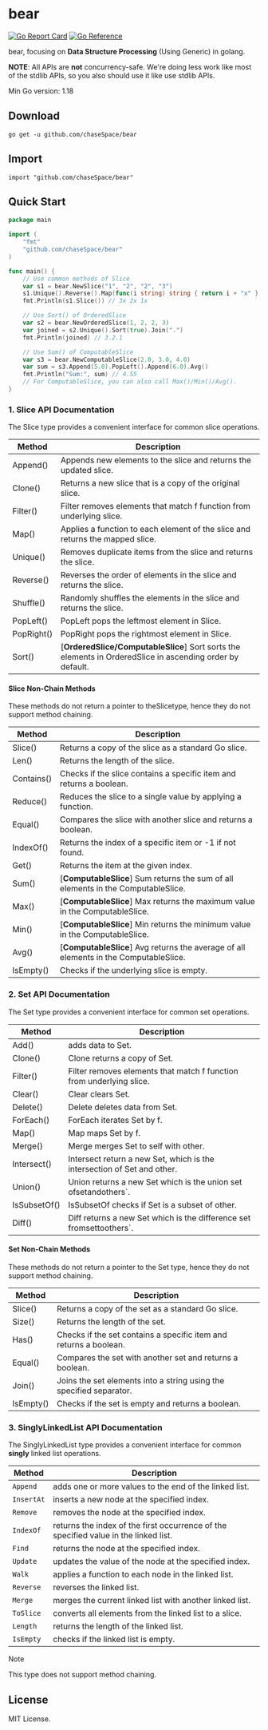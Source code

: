 # bear

[![Go Report Card](https://goreportcard.com/badge/github.com/chasespace/bear)](https://goreportcard.com/report/github.com/chaseSpace/bear)
[![Go Reference](https://pkg.go.dev/badge/github.com/chasespace/bear.svg)](https://pkg.go.dev/github.com/chaseSpace/bear)

bear, focusing on **Data Structure Processing** (Using Generic) in golang.

**NOTE**: All APIs are **not** concurrency-safe. We're doing less work like most of the stdlib APIs, so you also should
use
it like
use stdlib APIs.

Min Go version: 1.18

## Download

```shell
go get -u github.com/chaseSpace/bear
```

## Import

```
import "github.com/chaseSpace/bear"
```

## Quick Start

```go
package main

import (
	"fmt"
	"github.com/chaseSpace/bear"
)

func main() {
	// Use common methods of Slice
	var s1 = bear.NewSlice("1", "2", "2", "3")
	s1.Unique().Reverse().Map(func(i string) string { return i + "x" })
	fmt.Println(s1.Slice()) // 3x 2x 1x

	// Use Sort() of OrderedSlice
	var s2 = bear.NewOrderedSlice(1, 2, 2, 3)
	var joined = s2.Unique().Sort(true).Join(".")
	fmt.Println(joined) // 3.2.1

	// Use Sum() of ComputableSlice
	var s3 = bear.NewComputableSlice(2.0, 3.0, 4.0)
	var sum = s3.Append(5.0).PopLeft().Append(6.0).Avg()
	fmt.Println("Sum:", sum) // 4.55
	// For ComputableSlice, you can also call Max()/Min()/Avg().
}

```

### 1. Slice API Documentation

The Slice type provides a convenient interface for common slice operations.

| Method     | Description                                                                                               |
|------------|-----------------------------------------------------------------------------------------------------------|
| Append()   | Appends new elements to the slice and returns the updated slice.                                          |
| Clone()    | Returns a new slice that is a copy of the original slice.                                                 |
| Filter()   | Filter removes elements that match f function from underlying slice.                                      |
| Map()      | Applies a function to each element of the slice and returns the mapped slice.                             |
| Unique()   | Removes duplicate items from the slice and returns the slice.                                             |
| Reverse()  | Reverses the order of elements in the slice and returns the slice.                                        |
| Shuffle()  | Randomly shuffles the elements in the slice and returns the slice.                                        |
| PopLeft()  | PopLeft pops the leftmost element in Slice.                                                               |
| PopRight() | PopRight pops the rightmost element in Slice.                                                             |
| Sort()     | [**OrderedSlice/ComputableSlice**] Sort sorts the elements in OrderedSlice in ascending order by default. |

#### Slice Non-Chain Methods

These methods do not return a pointer to theSlicetype, hence they do not support method chaining.

| Method     | Description                                                                           |
|------------|---------------------------------------------------------------------------------------|
| Slice()    | Returns a copy of the slice as a standard Go slice.                                   |
| Len()      | Returns the length of the slice.                                                      |
| Contains() | Checks if the slice contains a specific item and returns a boolean.                   |
| Reduce()   | Reduces the slice to a single value by applying a function.                           |
| Equal()    | Compares the slice with another slice and returns a boolean.                          |
| IndexOf()  | Returns the index of a specific item or -1 if not found.                              |
| Get()      | Returns the item at the given index.                                                  |
| Sum()      | [**ComputableSlice**] Sum returns the sum of all elements in the ComputableSlice.     |
| Max()      | [**ComputableSlice**] Max returns the maximum value in the ComputableSlice.           |
| Min()      | [**ComputableSlice**] Min returns the minimum value in the ComputableSlice.           |
| Avg()      | [**ComputableSlice**] Avg returns the average of all elements in the ComputableSlice. |
| IsEmpty()  | Checks if the underlying slice is empty.                                              |

### 2. Set API Documentation

The Set type provides a convenient interface for common set operations.

| Method       | Description                                                             |
|--------------|-------------------------------------------------------------------------|
| Add()        | adds data to Set.                                                       |
| Clone()      | Clone returns a copy of Set.                                            |
| Filter()     | Filter removes elements that match f function from underlying slice.    |
| Clear()      | Clear clears Set.                                                       |
| Delete()     | Delete deletes data from Set.                                           |
| ForEach()    | ForEach iterates Set by f.                                              |
| Map()        | Map maps Set by f.                                                      |
| Merge()      | Merge merges Set to self with other.                                    |
| Intersect()  | Intersect return a new Set, which is the intersection of Set and other. |
| Union()      | Union returns a new Set which is the union set ofsetandothers`.         |
| IsSubsetOf() | IsSubsetOf checks if Set is a subset of other.                          |
| Diff()       | Diff returns a new Set which is the difference set fromsettoothers`.    |

#### Set Non-Chain Methods

These methods do not return a pointer to the Set type, hence they do not support method chaining.

| Method    | Description                                                         |
|-----------|---------------------------------------------------------------------|
| Slice()   | Returns a copy of the set as a standard Go slice.                   |
| Size()    | Returns the length of the set.                                      |
| Has()     | Checks if the set contains a specific item and returns a boolean.   |
| Equal()   | Compares the set with another set and returns a boolean.            |
| Join()    | Joins the set elements into a string using the specified separator. |
| IsEmpty() | Checks if the set is empty and returns a boolean.                   |

### 3. SinglyLinkedList API Documentation

The SinglyLinkedList type provides a convenient interface for common **singly** linked list operations.

| Method     | Description                                                                          |
|------------|--------------------------------------------------------------------------------------|
| `Append`   | adds one or more values to the end of the linked list.                               |
| `InsertAt` | inserts a new node at the specified index.                                           |
| `Remove`   | removes the node at the specified index.                                             |
| `IndexOf`  | returns the index of the first occurrence of the specified value in the linked list. |
| `Find`     | returns the node at the specified index.                                             |
| `Update`   | updates the value of the node at the specified index.                                |
| `Walk`     | applies a function to each node in the linked list.                                  |
| `Reverse`  | reverses the linked list.                                                            |
| `Merge`    | merges the current linked list with another linked list.                             |
| `ToSlice`  | converts all elements from the linked list to a slice.                               |
| `Length`   | returns the length of the linked list.                                               |
| `IsEmpty`  | checks if the linked list is empty.                                                  |

> [!NOTE]
> This type does not support method chaining.

## License

MIT License.